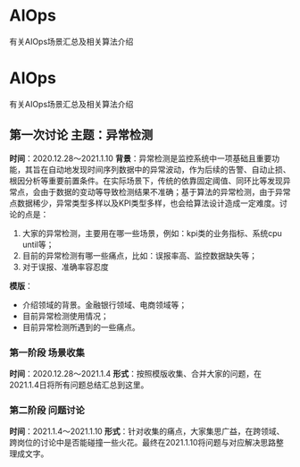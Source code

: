 # AIOps
有关AIOps场景汇总及相关算法介绍
# AIOps
有关AIOps场景汇总及相关算法介绍
## 第一次讨论 主题：异常检测
**时间**：2020.12.28～2021.1.10
**背景**：异常检测是监控系统中一项基础且重要功能，其旨在自动地发现时间序列数据中的异常波动，作为后续的告警、自动止损、根因分析等重要前置条件。在实际场景下，传统的依靠固定阈值、同环比等发现异常点，会由于数据的变动等导致检测结果不准确；基于算法的异常检测，由于异常点数据稀少，异常类型多样以及KPI类型多样，也会给算法设计造成一定难度。讨论的点是：
1. 大家的异常检测，主要用在哪一些场景，例如：kpi类的业务指标、系统cpu until等；
2. 目前的异常检测有哪一些痛点，比如：误报率高、监控数据缺失等；
3. 对于误报、准确率容忍度
   
**模版**：
- 介绍领域的背景。金融银行领域、电商领域等；
- 目前异常检测使用情况；
- 目前异常检测所遇到的一些痛点。
  
### 第一阶段 场景收集
**时间**：2020.12.28～2021.1.4
**形式**：按照模版收集、合并大家的问题，在2021.1.4日将所有问题总结汇总到这里。

### 第二阶段 问题讨论
**时间**：2021.1.4～2021.1.10
**形式**：针对收集的痛点，大家集思广益，在跨领域、跨岗位的讨论中是否能碰撞一些火花。最终在2021.1.10将问题与对应解决思路整理成文字。

